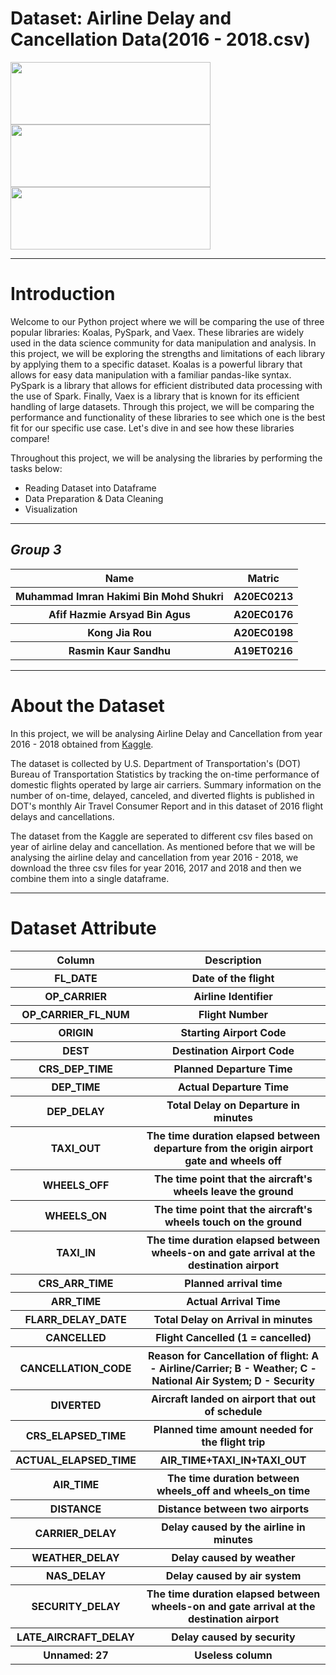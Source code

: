 # **Dataset: Airline Delay and Cancellation Data(2016 - 2018.csv)**
<img src="https://github.com/drshahizan/Python-big-data/blob/main/Project/BigMac/vaex.png"  width="320" height="100"><img src="https://github.com/drshahizan/Python-big-data/blob/main/Project/BigMac/koalas.png" width="320" height="100"><img src="https://github.com/drshahizan/Python-big-data/blob/main/Project/BigMac/Pyspark.png" width="320" height="100">

---
# **Introduction**
Welcome to our Python project where we will be comparing the use of three popular libraries: Koalas, PySpark, and Vaex. These libraries are widely used in the data science community for data manipulation and analysis. In this project, we will be exploring the strengths and limitations of each library by applying them to a specific dataset. Koalas is a powerful library that allows for easy data manipulation with a familiar pandas-like syntax. PySpark is a library that allows for efficient distributed data processing with the use of Spark. Finally, Vaex is a library that is known for its efficient handling of large datasets. Through this project, we will be comparing the performance and functionality of these libraries to see which one is the best fit for our specific use case. Let's dive in and see how these libraries compare!

Throughout this project, we will be analysing the libraries by performing the tasks below:
* Reading Dataset into Dataframe
* Data Preparation & Data Cleaning
* Visualization

---
## _Group 3_
<table>
  <tr>
    <th>Name</th>
    <th>Matric</th>
  </tr>
  <tr>
    <th>Muhammad Imran Hakimi Bin Mohd Shukri </th>
    <th>A20EC0213</th>
  </tr>
  <tr>
    <th>Afif Hazmie Arsyad Bin Agus</th>
    <th>A20EC0176</th>
  </tr>
    <tr>
    <th>Kong Jia Rou</th>
    <th>A20EC0198</th>
  </tr>
    <tr>
    <th>Rasmin Kaur Sandhu</th>
    <th>A19ET0216</th>
  </tr>
</table>

---
# **About the Dataset** 

In this project, we will be analysing Airline Delay and Cancellation from year 2016 - 2018 obtained from [Kaggle](https://www.kaggle.com/datasets/yuanyuwendymu/airline-delay-and-cancellation-data-2009-2018?select=2018.csv). 

The dataset is collected by U.S. Department of Transportation's (DOT) Bureau of Transportation Statistics by tracking the on-time performance of domestic flights operated by large air carriers. Summary information on the number of on-time, delayed, canceled, and diverted flights is published in DOT's monthly Air Travel Consumer Report and in this dataset of 2016 flight delays and cancellations.

The dataset from the Kaggle are seperated to different csv files based on year of airline delay and cancellation. As mentioned before that we will be analysing the airline delay and cancellation from year 2016 - 2018, we download the three csv files for year 2016, 2017 and 2018 and then we combine them into a single dataframe.

---
# Dataset Attribute

<table>
  <tr>
    <th>Column</th>
    <th>Description</th>
  </tr>
  <tr>
    <th>FL_DATE</th>
    <th>Date of the flight</th>
  </tr>
    <tr>
    <th>OP_CARRIER</th>
    <th>Airline Identifier</th>
  </tr>
    <tr>
    <th>OP_CARRIER_FL_NUM</th>
    <th>Flight Number</th>
  </tr>
    <tr>
    <th>ORIGIN</th>
    <th>Starting Airport Code</th>
  </tr>
    <tr>
    <th>DEST</th>
    <th>Destination Airport Code</th>
  </tr>
    <tr>
    <th>CRS_DEP_TIME</th>
    <th>Planned Departure Time</th>
  </tr>
    <tr>
    <th>DEP_TIME</th>
    <th>Actual Departure Time</th>
  </tr>
    <tr>
    <th>DEP_DELAY</th>
    <th>Total Delay on Departure in minutes</th>
  </tr>
    <tr>
    <th>TAXI_OUT</th>
    <th>The time duration elapsed between departure from the origin airport gate and wheels off</th>
  </tr>
    <tr>
    <th>WHEELS_OFF</th>
    <th>The time point that the aircraft's wheels leave the ground</th>
  </tr>
    <tr>
    <th>WHEELS_ON</th>
    <th>The time point that the aircraft's wheels touch on the ground</th>
  </tr>
    <tr>
    <th>TAXI_IN</th>
    <th>The time duration elapsed between wheels-on and gate arrival at the destination airport</th>
  </tr>
    <tr>
    <th>CRS_ARR_TIME</th>
    <th>Planned arrival time</th>
  </tr>
    <tr>
    <th>ARR_TIME</th>
    <th>Actual Arrival Time</th>
  </tr>
    <tr>
    <th>FLARR_DELAY_DATE</th>
    <th>Total Delay on Arrival in minutes</th>
  </tr>
    <tr>
    <th>CANCELLED</th>
    <th>Flight Cancelled (1 = cancelled)</th>
  </tr>
    <tr>
    <th>CANCELLATION_CODE</th>
    <th>Reason for Cancellation of flight: A - Airline/Carrier; B - Weather; C - National Air System; D - Security</th>
  </tr>
    <tr>
    <th>DIVERTED</th>
    <th>Aircraft landed on airport that out of schedule</th>
  </tr>
    <tr>
    <th>CRS_ELAPSED_TIME</th>
    <th>Planned time amount needed for the flight trip</th>
  </tr>
    <tr>
    <th>ACTUAL_ELAPSED_TIME</th>
    <th>AIR_TIME+TAXI_IN+TAXI_OUT</th>
  </tr>
    <tr>
    <th>AIR_TIME</th>
    <th>The time duration between wheels_off and wheels_on time</th>
  </tr>
    <tr>
    <th>DISTANCE</th>
    <th>Distance between two airports</th>
  </tr>
    <tr>
    <th>CARRIER_DELAY</th>
    <th>Delay caused by the airline in minutes</th>
  </tr>
    <tr>
    <th>WEATHER_DELAY</th>
    <th>Delay caused by weather</th>
  </tr>
    <tr>
    <th>NAS_DELAY</th>
    <th>Delay caused by air system</th>
  </tr>
    <tr>
    <th>SECURITY_DELAY</th>
    <th>The time duration elapsed between wheels-on and gate arrival at the destination airport</th>
  </tr>
    <tr>
    <th>LATE_AIRCRAFT_DELAY</th>
    <th>Delay caused by security</th>
  </tr>
    <tr>
    <th>Unnamed: 27</th>
    <th>Useless column</th>
  </tr>
  
</table>
